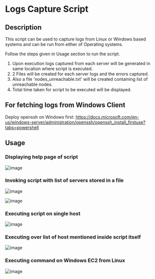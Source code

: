 # Logs Capture Script

## Description ##

This script can be used to capture logs from Linux or Windows based systems and can be run from either of Operating systems. 

Follow the steps given in Usage section to run the script. 

1. Upon execution logs captured from each server will be generated in same location where script is executed. 
2. 2 Files will be created for each server logs and the errors captured.
3. Also a file 'nodes_unreachable.txt' will be created containing list of unreachable nodes.
4. Total time taken for script to be executed will be displayed.

## For fetching logs from Windows Client ##

Deploy openssh on Windows first: https://docs.microsoft.com/en-us/windows-server/administration/openssh/openssh_install_firstuse?tabs=powershell


## Usage ##

### Displaying help page of script ###

![image](https://user-images.githubusercontent.com/38517925/188445414-ccbd19cf-cc15-42be-9d51-9f1d793f5a14.png)

### Invoking script with list of servers stored in a file ###

![image](https://user-images.githubusercontent.com/38517925/188544517-f24f6240-c209-4c1e-8da1-f78961f33118.png)

![image](https://user-images.githubusercontent.com/38517925/188544548-9c510b5f-43b2-4907-9490-8c9fd76f2f56.png)

### Executing script on single host ###

![image](https://user-images.githubusercontent.com/38517925/188544576-933ac710-ddfb-4341-b908-dbd4bebcb56b.png)

### Executing over list of host mentioned inside script itself ###

![image](https://user-images.githubusercontent.com/38517925/188544689-c3f8a22e-666d-49f5-a4a7-6a307d63f140.png)

### Executing command on Windows EC2 from Linux ###

![image](https://user-images.githubusercontent.com/38517925/188575435-f0e1a426-a50f-4c22-8031-d24c760b3dbe.png)

